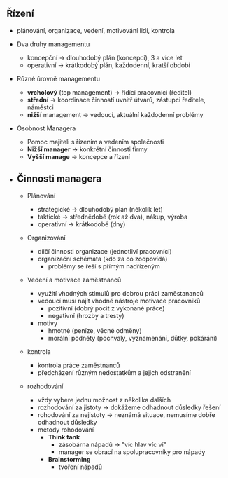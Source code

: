## Řízení
- plánování, organizace, vedení, motivování lidí, kontrola
- Dva druhy managementu
	- koncepční -> dlouhodobý plán (koncepci), 3 a více let
	- operativní -> krátkodobý plán, každodenní, kratší období

- Různé úrovně managementu
	- **vrcholový** (top management) -> řídící pracovníci (ředitel)
	- **střední** -> koordinace činností uvnitř útvarů, zástupci ředitele, náměstci
	- **nižší** management -> vedoucí, aktuální každodenní problémy

- Osobnost Managera
	- Pomoc majiteli s řízením a vedením společnosti
	- **Nižší manager** -> konkrétní činnosti firmy
	- **Vyšší manage** -> koncepce a řízení 

- ## **Činnosti managera**
	- Plánování
		- strategické -> dlouhodobý plán (několik let)
		- taktické -> střednědobé (rok až dva), nákup, výroba
		- operativní -> krátkodobé (dny)
	
	- Organizování
		- dílčí činnosti organizace (jednotliví pracovníci)
		- organizační schémata (kdo za co zodpovídá)
			- problémy se řeší s přímým nadřízeným

	- Vedení a motivace zaměstnanců
		- využití vhodných stimulů pro dobrou práci zaměstananců
		- vedoucí musí najít vhodné nástroje motivace pracovníků
			- pozitivní (dobrý pocit z vykonané práce)
			- negativní (hrozby a tresty)
		- motivy
			- hmotné (peníze, věcné odměny)
			- morální podněty (pochvaly, vyznamenání, důtky, pokárání)

	- kontrola
		- kontrola práce zaměstnanců
		- předcházení různým nedostatkům a jejich odstranění

	- rozhodování
		- vždy vybere jednu možnost z několika dalších
		- rozhodování za jistoty -> dokážeme odhadnout důsledky řešení
		- rohodování za nejistoty -> neznámá situace, nemusíme dobře odhadnout důsledky
		- metody rohodování
			- **Think tank**
				- zásobárna nápadů -> "víc hlav víc ví"
				- manager se obrací na spolupracovníky pro nápady
			- **Brainstorming**
				- tvoření nápadů
